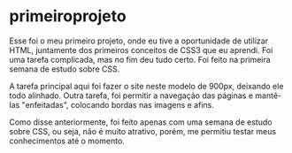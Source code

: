# primeiroprojeto
Esse foi o meu primeiro projeto, onde eu tive a oportunidade de utilizar HTML, juntamente dos primeiros conceitos de CSS3 que eu aprendi. Foi uma tarefa complicada, mas no fim deu tudo certo. Foi feito na primeira semana de estudo sobre CSS.

A tarefa principal aqui foi fazer o site neste modelo de 900px, deixando ele todo alinhado. Outra tarefa, foi permitir a navegação das páginas e mantê-las "enfeitadas", colocando bordas nas imagens e afins.

Como disse anteriormente, foi feito apenas com uma semana de estudo sobre CSS, ou seja, não é muito atrativo, porém, me permitiu testar meus conhecimentos até o momento.
